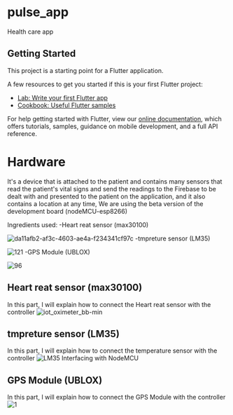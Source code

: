 # pulse_app

Health care app

## Getting Started

This project is a starting point for a Flutter application.

A few resources to get you started if this is your first Flutter project:

- [Lab: Write your first Flutter app](https://flutter.dev/docs/get-started/codelab)
- [Cookbook: Useful Flutter samples](https://flutter.dev/docs/cookbook)

For help getting started with Flutter, view our
[online documentation](https://flutter.dev/docs), which offers tutorials,
samples, guidance on mobile development, and a full API reference.


# Hardware

It's a device that is attached to the patient and contains many sensors that read the patient's vital signs and send the readings to the Firebase to be dealt with and presented to the patient on the application, and it also contains a location at any time, We are using the beta version of the development board (nodeMCU-esp8266)

Ingredients used:
-Heart reat sensor (max30100)

![da11afb2-af3c-4603-ae4a-f234341cf97c](https://user-images.githubusercontent.com/75755688/161110499-5b44d220-4fe6-4412-a99d-cdf35c73c98c.jpg)
-tmpreture sensor (LM35)

![121](https://user-images.githubusercontent.com/75755688/161111054-c0fc875a-8446-47a3-b7cf-5b71ff47247b.jpg)
-GPS Module (UBLOX)


![96](https://user-images.githubusercontent.com/75755688/161110900-afcbaa83-45e5-4f56-a39d-00350e7c0dc2.jpg)


## Heart reat sensor (max30100)

In this part, I will explain how to connect the Heart reat sensor with the controller
![iot_oximeter_bb-min](https://user-images.githubusercontent.com/75755688/161111674-2bbc5624-0fd5-4e42-bed8-42e884864efc.png)

## tmpreture sensor (LM35)

In this part, I will explain how to connect the temperature sensor with the controller
![LM35 Interfacing with NodeMCU](https://user-images.githubusercontent.com/75755688/161114009-7765e805-cd72-4df8-a7a8-1da04c50b3ea.png)

## GPS Module (UBLOX)

In this part, I will explain how to connect the GPS Module with the controller
![1](https://user-images.githubusercontent.com/75755688/161114531-ff7250dc-f14f-4013-8d6b-ecf3edf1ef2f.jpg)

